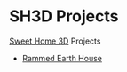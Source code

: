 # SH3D Projects
[Sweet Home 3D](http://www.sweethome3d.com/) Projects

* [Rammed Earth House](rammed-earth/README.md)
